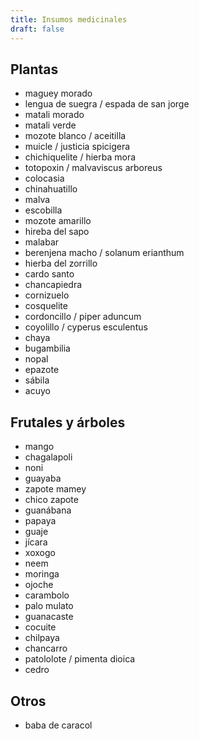 ```yaml
---
title: Insumos medicinales
draft: false
---
```


## Plantas

- maguey morado
- lengua de suegra / espada de san jorge
- matali morado
- matali verde
- mozote blanco / aceitilla
- muicle / justicia spicigera
- chichiquelite / hierba mora
- totopoxin / malvaviscus arboreus 
- colocasia
- chinahuatillo
- malva
- escobilla
- mozote amarillo
- hireba del sapo
- malabar
- berenjena macho / solanum erianthum
- hierba del zorrillo
- cardo santo
- chancapiedra
- cornizuelo
- cosquelite
- cordoncillo / piper aduncum
- coyolillo / cyperus esculentus
- chaya
- bugambilia
- nopal
- epazote
- sábila
- acuyo

## Frutales y árboles

- mango
- chagalapoli
- noni
- guayaba
- zapote mamey
- chico zapote
- guanábana
- papaya
- guaje
- jícara
- xoxogo
- neem
- moringa
- ojoche
- carambolo
- palo mulato
- guanacaste
- cocuite
- chilpaya
- chancarro
- patololote / pimenta dioica
- cedro

## Otros

- baba de caracol
